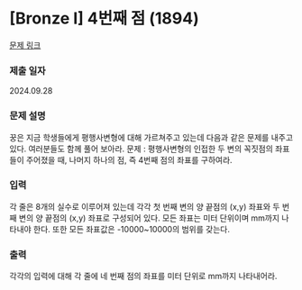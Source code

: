# [Bronze I] 4번째 점 (1894)

[문제 링크](https://www.acmicpc.net/problem/1894)

### 제출 일자
2024.09.28

### 문제 설명

꿍은 지금 학생들에게 평행사변형에 대해 가르쳐주고 있는데 다음과 같은 문제를 내주고 있다. 여러분들도 함께 풀어 보아라.
문제 : 평행사변형의 인접한 두 변의 꼭짓점의 좌표들이 주어졌을 때, 나머지 하나의 점, 즉 4번째 점의 좌표를 구하여라.

### 입력

각 줄은 8개의 실수로 이루어져 있는데 각각 첫 번째 변의 양 끝점의 (x,y) 좌표와 두 번째 변의 양 끝점의 (x,y) 좌표로 구성되어 있다. 모든 좌표는 미터 단위이며 mm까지 나타내야 한다. 또한 모든 좌표값은 -10000~10000의 범위를 갖는다.

### 출력

각각의 입력에 대해 각 줄에 네 번째 점의 좌표를 미터 단위로 mm까지 나타내어라.